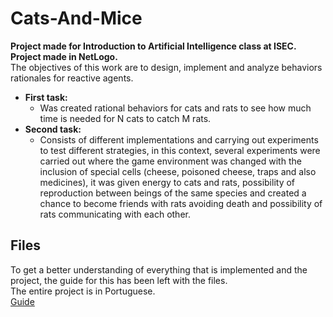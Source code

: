 # Cats-And-Mice
**Project made for Introduction to Artificial Intelligence class at ISEC. Project made in NetLogo.**\
The objectives of this work are to design, implement and analyze behaviors
rationales for reactive agents.
- **First task:**
  - Was created rational behaviors for cats and rats to see how much time is needed for N cats to catch M rats.
- **Second task:**
  - Consists of different implementations and carrying out experiments to test different strategies, in this context, several 
experiments were carried out where the game environment was changed with the inclusion of special cells 
(cheese, poisoned cheese, traps and also medicines), it was given energy to cats and rats, possibility of
reproduction between beings of the same species and created a chance to become friends with rats avoiding death and 
possibility of rats communicating with each other.




## Files
To get a better understanding of everything that is implemented and the project, the guide for this has been left with the files.\
The entire project is in Portuguese.\
[Guide](IIA20_21_Enunciado_TP1.pdf)
